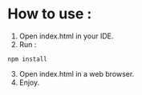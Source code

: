# How to use :

1. Open index.html in your IDE.
2. Run :
```
npm install
```
3. Open index.html in a web browser.
4. Enjoy.
